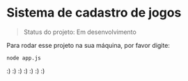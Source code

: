 <h1>Sistema de cadastro de jogos</h1>

> Status do projeto: Em desenvolvimento

Para rodar esse projeto na sua máquina, por favor digite:

``````
node app.js

``````
:) :) :) :) :) :) :)

